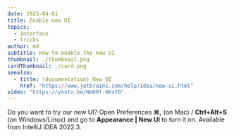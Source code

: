 ```yaml
---
date: 2023-04-01
title: Enable new UI
topics:
  - interface
  - tricks
author: md
subtitle: How to enable the new UI
thumbnail: ./thumbnail.png
cardThumbnail: ./card.png
seealso:
  - title: (documentation) New UI
    href: "https://www.jetbrains.com/help/idea/new-ui.html"
video: "https://youtu.be/NmO0f-6KvYQ"
---
```


Do you want to try our new UI? Open Preferences **⌘,** (on Mac) / **Ctrl+Alt+S** (on Windows/Linux) and go to **Appearance | New UI** to turn it on. Available from IntelliJ IDEA 2022.3.
